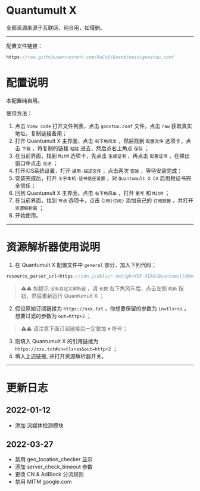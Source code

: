 # Quantumult X
全部资源来源于互联网，纯自用，如侵删。

------------------------------

配置文件链接：
```Java
https://raw.githubusercontent.com/RuCu6/QuanX/main/gooxtuu.conf
```

# 配置说明

本配置纯自用。

使用方法：
  1. 点击 `View code` 打开文件列表，点击 `gooxtuu.conf` 文件，点击 `raw` 获取真实地址，复制链接备用；
  2. 打开 Quantumult X 主界面，点击 `右下角风车` ，然后找到 `配置文件` 选项卡，点击 `下载` ，将复制的链接 `粘贴` 进去，然后点右上角点 `保存` ；
  3. 在当前界面，找到 `MitM` 选项卡，先点击 `生成证书` ，再点击 `配置证书` ，在弹出窗口中点击 `允许` ；
  4. 打开iOS系统设置，打开 `通用-描述文件` ，点击两次 `安装` ，等待安装完成；
  5. 安装完成后，打开 `关于本机-证书信任设置` ，对 `Quantumult X CA` 启用根证书完全信任；
  6. 回到 Quantumult X 主界面，点击 `右下角风车` ，打开 `重写` 和 `MitM` ；
  7. 在当前界面，找到 `节点` 选项卡，点击 `引用(订阅)` 添加自己的 `订阅链接` ，并打开 `资源解析器` ；
  8. 开始使用。

------------------------------

# 资源解析器使用说明

1. 在 Quantumult X 配置文件中 `general` 部分，加入下列代码；
```Java
resource_parser_url=https://cdn.jsdelivr.net/gh/KOP-XIAO/QuantumultX@master/Scripts/resource-parser.js
```
>⚠️⚠️ 如提示 `没有自定义解析器` ，请 `长按` 右下角风车后，点击左侧 `刷新` 按钮，然后重新运行 Quantumult X ；
2. 假设原始订阅链接为 `https://xxx.txt` ，你想要保留的参数为 `in=tls+ss` ，想要过滤的参数为 `out=http+2` ；
>⚠️⚠️ 请注意下面订阅链接后一定要加 `#` 符号；
3. 则填入 Quantumult X 的引用链接为 `https://xxx.txt#in=tls+ss&out=http+2` ；
4. 填入上述链接, 并打开资源解析器开关。

------------------------------

# 更新日志
## 2022-01-12
- 添加 流媒体检测模块
## 2022-03-27
- 禁用 geo_location_checker 显示
- 添加 server_check_timeout 参数
- 更改 CN & AdBlock 分流规则
- 禁用 MITM google.com
